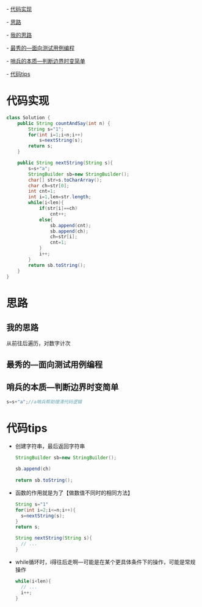 \- [代码实现](#代码实现)

\- [思路](#思路)

  \- [我的思路](#我的思路)

  \- [最秀的—面向测试用例编程](#最秀的面向测试用例编程)

  \- [哨兵的本质—判断边界时变简单](#哨兵的本质判断边界时变简单)

\- [代码tips](#代码tips)

# 代码实现

```java
class Solution {
    public String countAndSay(int n) {
        String s="1";
        for(int i=1;i<n;i++)
            s=nextString(s);
        return s;
    }

    public String nextString(String s){
        s=s+"a";
        StringBuilder sb=new StringBuilder();
        char[] str=s.toCharArray();
        char ch=str[0];
        int cnt=1;
        int i=1,len=str.length;
        while(i<len){
            if(str[i]==ch)
                cnt++;
            else{
                sb.append(cnt);
                sb.append(ch);
                ch=str[i];
                cnt=1;
            }
            i++;
        }
        return sb.toString();
    }
}
```

# 思路

## 我的思路

从前往后遍历，对数字计次

## 最秀的—面向测试用例编程

## 哨兵的本质—判断边界时变简单

```java
s=s+"a";//a哨兵帮助理清代码逻辑
```

# 代码tips

- 创建字符串，最后返回字符串

  ```java
  StringBuilder sb=new StringBuilder();
  
  sb.append(ch)
    
  return sb.toString();
  ```

- 函数的作用就是为了【做数值不同时的相同方法】

  ```java
  String s="1"
  for(int i=2;i<=n;i++){
    s=nextString(s);
  }
  return s;
  
  String nextString(String s){
    // ...
  }
  ```

- while循环时，i得往后走啊—可能是在某个更具体条件下的操作，可能是常规操作

  ```java
  while(i<len){
    // ...
    i++;
  }
  ```

  